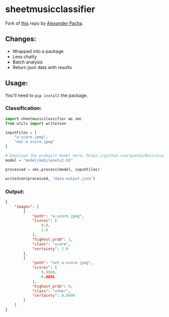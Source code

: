 # sheetmusicclassifier

Fork of [this](https://github.com/apacha/MusicScoreClassifier) repo by [Alexander Pacha](https://github.com/apacha).

## Changes:

- Wrapped into a package
- Less chatty
- Batch analysis
- Return json data with results

## Usage:

You'll need to `pip install` the package.

### Classification:

```python
import sheetmusicclassifier as smc
from utils import writeJson

inputFiles = [
    "a-score.jpeg",
    "not-a-score.jpeg"
]

# Download the prebuilt model here: https://github.com/apacha/MusicScoreClassifier/releases (mobilenetv2.h5)
model = "model/mobilenetv2.h5"

processed = smc.process(model, inputFiles)

writeJson(processed, "data-output.json")
```

### Output:
```json
{
    "images": [
        {
            "path": "a-score.jpeg",
            "scores": [
                0.0,
                1.0
            ],
            "highest_prob": 1,
            "class": "score",
            "certainty": 1.0
        },
        {
            "path": "not-a-score.jpeg",
            "scores": [
                0.9999,
                0.0001
            ],
            "highest_prob": 0,
            "class": "other",
            "certainty": 0.9999
        }
    ]
}
```